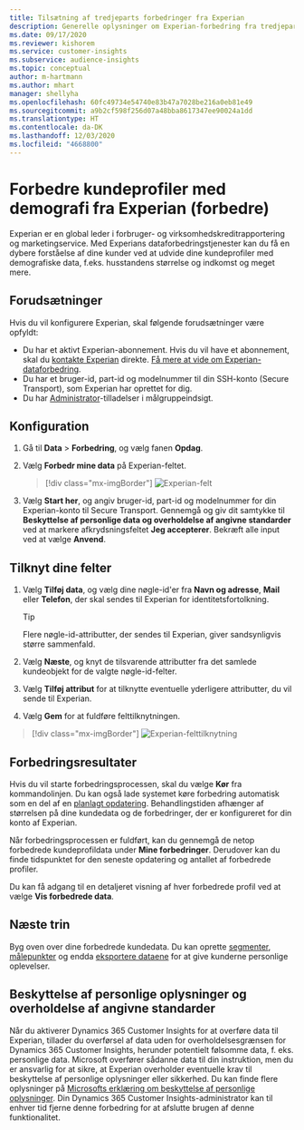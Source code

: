 ```yaml
---
title: Tilsætning af tredjeparts forbedringer fra Experian
description: Generelle oplysninger om Experian-forbedring fra tredjepart.
ms.date: 09/17/2020
ms.reviewer: kishorem
ms.service: customer-insights
ms.subservice: audience-insights
ms.topic: conceptual
author: m-hartmann
ms.author: mhart
manager: shellyha
ms.openlocfilehash: 60fc49734e54740e83b47a7028be216a0eb81e49
ms.sourcegitcommit: a9b2cf598f256d07a48bba8617347ee90024a1dd
ms.translationtype: HT
ms.contentlocale: da-DK
ms.lasthandoff: 12/03/2020
ms.locfileid: "4668800"
---
```

# <a name="enrich-customer-profiles-with-demographics-from-experian-preview"></a>Forbedre kundeprofiler med demografi fra Experian (forbedre)

Experian er en global leder i forbruger- og virksomhedskreditrapportering og marketingservice. Med Experians dataforbedringstjenester kan du få en dybere forståelse af dine kunder ved at udvide dine kundeprofiler med demografiske data, f.eks. husstandens størrelse og indkomst og meget mere.

## <a name="prerequisites"></a>Forudsætninger

Hvis du vil konfigurere Experian, skal følgende forudsætninger være opfyldt:

- Du har et aktivt Experian-abonnement. Hvis du vil have et abonnement, skal du [kontakte Experian](https://www.experian.com/marketing-services/contact) direkte. [Få mere at vide om Experian-dataforbedring](https://www.experian.com/marketing-services/microsoft?cmpid=ems_web_mci_cdppage).
- Du har et bruger-id, part-id og modelnummer til din SSH-konto (Secure Transport), som Experian har oprettet for dig.
- Du har [Administrator](permissions.md#administrator)-tilladelser i målgruppeindsigt.

## <a name="configuration"></a>Konfiguration

1. Gå til **Data** > **Forbedring**, og vælg fanen **Opdag**.

1. Vælg **Forbedr mine data** på Experian-feltet.

   > [!div class="mx-imgBorder"]
   > ![Experian-felt](media/experian-tile.png "Experian-felt")

1. Vælg **Start her**, og angiv bruger-id, part-id og modelnummer for din Experian-konto til Secure Transport. Gennemgå og giv dit samtykke til **Beskyttelse af personlige data og overholdelse af angivne standarder** ved at markere afkrydsningsfeltet **Jeg accepterer**. Bekræft alle input ved at vælge **Anvend**.

## <a name="map-your-fields"></a>Tilknyt dine felter

1. Vælg **Tilføj data**, og vælg dine nøgle-id'er fra **Navn og adresse**, **Mail** eller **Telefon**, der skal sendes til Experian for identitetsfortolkning.

   > [!TIP]
   > Flere nøgle-id-attributter, der sendes til Experian, giver sandsynligvis større sammenfald.

1. Vælg **Næste**, og knyt de tilsvarende attributter fra det samlede kundeobjekt for de valgte nøgle-id-felter.

1. Vælg **Tilføj attribut** for at tilknytte eventuelle yderligere attributter, du vil sende til Experian.

1.  Vælg **Gem** for at fuldføre felttilknytningen.

   > [!div class="mx-imgBorder"]
   > ![Experian-felttilknytning](media/experian-field-mapping.png "Experian-felttilknytning")

## <a name="enrichment-results"></a>Forbedringsresultater

Hvis du vil starte forbedringsprocessen, skal du vælge **Kør** fra kommandolinjen. Du kan også lade systemet køre forbedring automatisk som en del af en [planlagt opdatering](system.md#schedule-tab). Behandlingstiden afhænger af størrelsen på dine kundedata og de forbedringer, der er konfigureret for din konto af Experian.

Når forbedringsprocessen er fuldført, kan du gennemgå de netop forbedrede kundeprofildata under **Mine forbedringer**. Derudover kan du finde tidspunktet for den seneste opdatering og antallet af forbedrede profiler.

Du kan få adgang til en detaljeret visning af hver forbedrede profil ved at vælge **Vis forbedrede data**.

## <a name="next-steps"></a>Næste trin

Byg oven over dine forbedrede kundedata. Du kan oprette [segmenter](segments.md), [målepunkter](measures.md) og endda [eksportere dataene](export-destinations.md) for at give kunderne personlige oplevelser.

## <a name="data-privacy-and-compliance"></a>Beskyttelse af personlige oplysninger og overholdelse af angivne standarder

Når du aktiverer Dynamics 365 Customer Insights for at overføre data til Experian, tillader du overførsel af data uden for overholdelsesgrænsen for Dynamics 365 Customer Insights, herunder potentielt følsomme data, f. eks. personlige data. Microsoft overfører sådanne data til din instruktion, men du er ansvarlig for at sikre, at Experian overholder eventuelle krav til beskyttelse af personlige oplysninger eller sikkerhed. Du kan finde flere oplysninger på [Microsofts erklæring om beskyttelse af personlige oplysninger](https://go.microsoft.com/fwlink/?linkid=396732).
Din Dynamics 365 Customer Insights-administrator kan til enhver tid fjerne denne forbedring for at afslutte brugen af denne funktionalitet.
